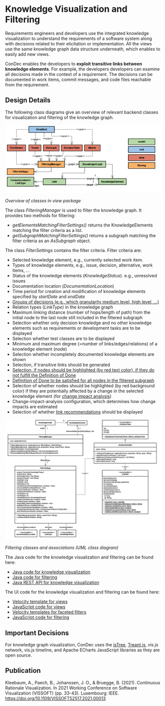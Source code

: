 # Knowledge Visualization and Filtering

Requirements engineers and developers use the integrated knowledge visualization 
to understand the requirements of a software system along with decisions related to 
their elicitation or implementation.
All the views use the same knowledge graph data structure underneath, which enables to easily add new views.

ConDec enables the developers to **exploit transitive links between knowledge elements**. 
For example, the developers developers can examine all decisions made in the context of a requirement. 
The decisions can be documented in work items, commit messages, and code files reachable from the requirement.

## Design Details
The following class diagrams give an overview of relevant backend classes for visualization and filtering of the knowledge graph.

![Overview of classes in view package](../diagrams/class_diagram_view_overview.png)

*Overview of classes in view package*

The class *FilteringManager* is used to filter the knowledge graph. 
It provides two methods for filtering:
- *getElementsMatchingFilterSettings()* returns the KnowledgeElements matching the filter criteria as a list.
- *getSubgraphMatchingFilterSettings()* returns a subgraph matching the filter criteria as an *AsSubgraph* object.

The class *FilterSettings* contains the filter criteria. 
Filter criteria are:
- Selected knowledge element, e.g., currently selected work item.
- Types of knowledge elements, e.g., issue, decision, alternative, work items, ...
- Status of the knowledge elements (*KnowledgeStatus*). e.g., unresolved issues
- Documentation location (*DocumentationLocation*)
- Time period for creation and modification of knowledge elements specified by *startDate* and *endDate*
- [Groups of decisions (e.g., which granularity medium level, high level, ...)](decision-grouping.md)
- Relation types (*LinkType*) in the knowledge graph
- Maximum linking distance (number of hops/length of path) from the initial node to the last node still included in the filtered subgraph
- Selection whether only decision knowledge and no other knowledge elements such as requirements or development tasks are to be displayed
- Selection whether test classes are to be displayed
- Minimum and maximum degree (=number of links/edges/relations) of a knowledge element (node)
- Selection whether incompletely documented knowledge elements are shown
- Selection, if transitive links should be generated
- [Selection, if nodes should be highlighted (by red text color), if they do not fulfill the Definition of Done](nudging.md)
- [Definition of Done to be satisfied for all nodes in the filtered subgraph](quality-checking.md)
- Selection of whether nodes should be highlighted (by red background color) if they are potentially affected by a change in the selected knowledge element (for [change impact analysis](change-impact-analysis.md))
- Change-impact-analysis configuration, which determines how change impacts are estimated
- Selection of whether [link recommendations](link-recommendation.md) should be displayed

![Filtering classes and associations](../diagrams/class_diagram_filtering_detailed.png)

*Filtering classes and associations (UML class diagram)*

The Java code for the knowledge visualization and filtering can be found here:

- [Java code for knowledge visualization](../../src/main/java/de/uhd/ifi/se/decision/management/jira/view)
- [Java code for filtering](../../src/main/java/de/uhd/ifi/se/decision/management/jira/filtering)
- [Java REST API for knowledge visualization](../../src/main/java/de/uhd/ifi/se/decision/management/jira/rest/ViewRest.java)

The UI code for the knowledge visualization and filtering can be found here:

- [Velocity template for views](../../src/main/resources/templates/tabs)
- [JavaScript code for views](../../src/main/resources/js/view)
- [Velocity templates for faceted filters](../../src/main/resources/templates/filter)
- [JavaScript code for filtering](../../src/main/resources/js/condec.filtering.js)

## Important Decisions
For knowledge graph visualization, ConDec uses the [jsTree](https://www.jstree.com), [Treant.js](http://fperucic.github.io/treant-js), vis.js network, vis.js timeline, and Apache ECharts JavaScript libraries as they are open source.

## Publication
Kleebaum, A., Paech, B., Johanssen, J. O., & Bruegge, B. (2021). Continuous Rationale Visualization. 
In 2021 Working Conference on Software Visualization (VISSOFT) (pp. 33-43). 
Luxembourg: IEEE. https://doi.org/10.1109/VISSOFT52517.2021.00013
